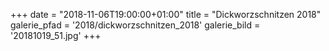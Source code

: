 +++
date = "2018-11-06T19:00:00+01:00"
title = "Dickworzschnitzen 2018"
galerie_pfad = '2018/dickworzschnitzen_2018'
galerie_bild = '20181019_51.jpg'
+++
